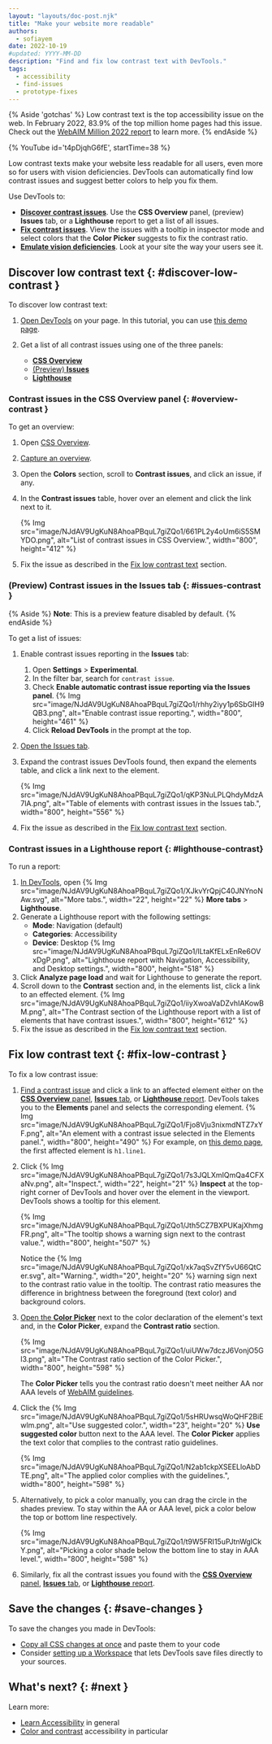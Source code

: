 ```yaml
---
layout: "layouts/doc-post.njk"
title: "Make your website more readable"
authors:
  - sofiayem
date: 2022-10-19
#updated: YYYY-MM-DD
description: "Find and fix low contrast text with DevTools."
tags:
  - accessibility
  - find-issues
  - prototype-fixes
---
```


{% Aside 'gotchas' %}
Low contrast text is the top accessibility issue on the web. In February 2022, 83.9% of the top million home pages had this issue. Check out the [WebAIM Million 2022 report](https://webaim.org/projects/million/#wcag) to learn more.
{% endAside %}

{% YouTube id='t4pDjqhG6fE', startTime=38 %}

Low contrast texts make your website less readable for all users, even more so for users with vision deficiencies. DevTools can automatically find low contrast issues and suggest better colors to help you fix them.

Use DevTools to:

- [**Discover contrast issues**](#discover-low-contrast). Use the **CSS Overview** panel, (preview) **Issues** tab, or a **Lighthouse** report to get a list of all issues.
- [**Fix contrast issues**](#fix-low-contrast). View the issues with a tooltip in inspector mode and select colors that the **Color Picker** suggests to fix the contrast ratio.
- [**Emulate vision deficiencies**](/docs/devtools/rendering/apply-effects/#emulate-vision-deficiencies). Look at your site the way your users see it.

## Discover low contrast text {: #discover-low-contrast }

To discover low contrast text:

1. [Open DevTools](/docs/devtools/open/) on your page. In this tutorial, you can use [this demo page][15].
1. Get a list of all contrast issues using one of the three panels:

   - [**CSS Overview**](#overview-contrast)
   - [(Preview) **Issues**](#issues-contrast)
   - [**Lighthouse**](#lighthouse-contrast)

### Contrast issues in the CSS Overview panel {: #overview-contrast }

To get an overview:

1. Open [CSS Overview](/docs/devtools/css-overview/#open).
1. [Capture an overview](/docs/devtools/css-overview/#run).
1. Open the **Colors** section, scroll to **Contrast issues**, and click an issue, if any.
1. In the **Contrast issues** table, hover over an element and click the link next to it.

   {% Img src="image/NJdAV9UgKuN8AhoaPBquL7giZQo1/661PL2y4oUm6iS5SMYDO.png", alt="List of contrast issues in CSS Overview.", width="800", height="412" %}

1. Fix the issue as described in the [Fix low contrast text](#fix-low-contrast) section.

### (Preview) Contrast issues in the Issues tab {: #issues-contrast }

{% Aside %}
**Note**: This is a preview feature disabled by default.
{% endAside %}

To get a list of issues:

1. Enable contrast issues reporting in the **Issues** tab:
   1. Open **Settings** > **Experimental**.
   1. In the filter bar, search for `contrast issue`.
   1. Check **Enable automatic contrast issue reporting via the Issues panel**.
   {% Img src="image/NJdAV9UgKuN8AhoaPBquL7giZQo1/rhhy2iyy1p6SbGIH9QB3.png", alt="Enable contrast issue reporting.", width="800", height="461" %}
   1. Click **Reload DevTools** in the prompt at the top.
1. [Open the Issues tab](/docs/devtools/issues/#open).
1. Expand the contrast issues DevTools found, then expand the elements table, and click a link next to the element.

   {% Img src="image/NJdAV9UgKuN8AhoaPBquL7giZQo1/qKP3NuLPLQhdyMdzA7lA.png", alt="Table of elements with contrast issues in the Issues tab.", width="800", height="556" %}

1. Fix the issue as described in the [Fix low contrast text](#fix-low-contrast) section.

### Contrast issues in a Lighthouse report {: #lighthouse-contrast}

To run a report:

1. [In DevTools](/docs/devtools/open/), open {% Img src="image/NJdAV9UgKuN8AhoaPBquL7giZQo1/XJkvYrQpjC40JNYnoNAw.svg", alt="More tabs.", width="22", height="22" %} **More tabs** > **Lighthouse**.
1. Generate a Lighthouse report with the following settings:
   - **Mode**: Navigation (default)
   - **Categories**: Accessibility
   - **Device**: Desktop
   {% Img src="image/NJdAV9UgKuN8AhoaPBquL7giZQo1/lLtaKfELxEnRe6OVxDgP.png", alt="Lighthouse report with Navigation, Accessibility, and Desktop settings.", width="800", height="518" %}
1. Click **Analyze page load** and wait for Lighthouse to generate the report.
1. Scroll down to the **Contrast** section and, in the elements list, click a link to an effected element.
   {% Img src="image/NJdAV9UgKuN8AhoaPBquL7giZQo1/iiyXwoaVaDZvhIAKowBM.png", alt="The Contrast section of the Lighthouse report with a list of elements that have contrast issues.", width="800", height="612" %}
1. Fix the issue as described in the [Fix low contrast text](#fix-low-contrast) section.

## Fix low contrast text {: #fix-low-contrast }

To fix a low contrast issue:

1. [Find a contrast issue](#discover-low-contrast) and click a link to an affected element either on the [**CSS Overview** panel](#overview-contrast), [**Issues** tab](#issues-contrast), or [**Lighthouse** report](#lighthouse-contrast). DevTools takes you to the **Elements** panel and selects the corresponding element.
   {% Img src="image/NJdAV9UgKuN8AhoaPBquL7giZQo1/Fjo8Vju3nixmdNTZ7xYF.png", alt="An element with a contrast issue selected in the Elements panel.", width="800", height="490" %}
   For example, on [this demo page][15], the first affected element is `h1.line1`.
1. Click {% Img src="image/NJdAV9UgKuN8AhoaPBquL7giZQo1/7s3JQLXmIQmQa4CFXaNv.png", alt="Inspect.", width="22", height="21" %} **Inspect** at the top-right corner of DevTools and hover over the element in the viewport. DevTools shows a tooltip for this element.

   {% Img src="image/NJdAV9UgKuN8AhoaPBquL7giZQo1/Jth5CZ7BXPUKajXhmgFR.png", alt="The tooltip shows a warning sign next to the contrast value.", width="800", height="507" %}

   Notice the {% Img src="image/NJdAV9UgKuN8AhoaPBquL7giZQo1/xk7aqSvZfY5vU66QtCer.svg", alt="Warning.", width="20", height="20" %} warning sign next to the contrast ratio value in the tooltip. The contrast ratio measures the difference in brightness between the foreground (text color) and background colors.

1. [Open the **Color Picker**](/docs/devtools/css/reference/#color-picker) next to the color declaration of the element's text and, in the **Color Picker**, expand the **Contrast ratio** section.

   {% Img src="image/NJdAV9UgKuN8AhoaPBquL7giZQo1/uiUWw7dczJ6VonjO5Gl3.png", alt="The Contrast ratio section of the Color Picker.", width="800", height="598" %}

   The **Color Picker** tells you the contrast ratio doesn't meet neither AA nor AAA levels of [WebAIM guidelines](https://webaim.org/standards/wcag/).

1. Click the {% Img src="image/NJdAV9UgKuN8AhoaPBquL7giZQo1/5sHRUwsqWoQHF2BiEwlm.png", alt="Use suggested color.", width="23", height="20" %} **Use suggested color** button next to the AAA level. The **Color Picker** applies the text color that complies to the contrast ratio guidelines.

   {% Img src="image/NJdAV9UgKuN8AhoaPBquL7giZQo1/N2ab1ckpXSEELloAbDTE.png", alt="The applied color complies with the guidelines.", width="800", height="598" %}

1. Alternatively, to pick a color manually, you can drag the circle in the shades preview. To stay within the AA or AAA level, pick a color below the top or bottom line respectively.

   {% Img src="image/NJdAV9UgKuN8AhoaPBquL7giZQo1/t9W5FRI15uPJtnWglCkY.png", alt="Picking a color shade below the bottom line to stay in AAA level.", width="800", height="598" %}

1. Similarly, fix all the contrast issues you found with the [**CSS Overview** panel](#overview-contrast), [**Issues** tab](#issues-contrast), or [**Lighthouse** report](#lighthouse-contrast).

## Save the changes {: #save-changes }

To save the changes you made in DevTools:

- [Copy all CSS changes at once](/docs/devtools/changes/#copy-css-changes) and paste them to your code
- Consider [setting up a Workspace](/docs/devtools/workspaces/) that lets DevTools save files directly to your sources.

## What's next? {: #next }

Learn more:

- [Learn Accessibility](https://web.dev/learn/accessibility/) in general
- [Color and contrast](https://web.dev/learn/accessibility/color-contrast/) accessibility in particular

[1]: https://developers.google.com/web/fundamentals/accessibility
[2]: /docs/devtools/accessibility/navigation
[3]: https://developers.google.com/web/fundamentals/accessibility/semantics-builtin#screen_readers
[4]: https://developers.google.com/web/fundamentals/accessibility/how-to-review
[5]: #contrast
[6]: https://chrome.google.com/webstore/detail/axe/lhdoppojpmngadmnindnejefpokejbdd
[7]: https://developers.google.com/web/fundamentals/accessibility/semantics-builtin/the-accessibility-tree
[8]: #pane
[9]: #pane
[10]: /docs/devtools/css/reference#computed
[11]: #pane
[12]: https://www.w3.org/WAI/WCAG21/quickref/#contrast-minimum
[13]: https://www.w3.org/WAI/WCAG21/quickref/#contrast-enhanced
[14]: https://chrome.google.com/webstore/detail/lighthouse/blipmdconlkpinefehnmjammfjpmpbjk
[15]: https://jec.fyi/demo/cds-quest-cvd
